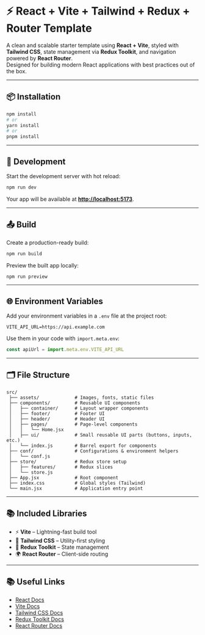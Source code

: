 # ⚡ React + Vite + Tailwind + Redux + Router Template

A clean and scalable starter template using **React + Vite**, styled with **Tailwind CSS**, state management via **Redux Toolkit**, and navigation powered by **React Router**.  
Designed for building modern React applications with best practices out of the box.

---

## 📦 Installation

```sh
npm install
# or
yarn install
# or
pnpm install
````

---

## 🚀 Development

Start the development server with hot reload:

```sh
npm run dev
```

Your app will be available at **[http://localhost:5173](http://localhost:5173)**.

---

## 📤 Build

Create a production-ready build:

```sh
npm run build
```

Preview the built app locally:

```sh
npm run preview
```

---

## 🌐 Environment Variables

Add your environment variables in a `.env` file at the project root:

```env
VITE_API_URL=https://api.example.com
```

Use them in your code with `import.meta.env`:

```js
const apiUrl = import.meta.env.VITE_API_URL
```

---

## 🗂 File Structure

```
src/
 ├── assets/             # Images, fonts, static files
 ├── components/         # Reusable UI components
 │   ├── container/      # Layout wrapper components
 │   ├── footer/         # Footer UI
 │   ├── header/         # Header UI
 │   ├── pages/          # Page-level components
 │   │   └── Home.jsx
 │   ├── ui/             # Small reusable UI parts (buttons, inputs, etc.)
 │   └── index.js        # Barrel export for components
 ├── conf/               # Configurations & environment helpers
 │   └── conf.js
 ├── store/              # Redux store setup
 │   ├── features/       # Redux slices
 │   └── store.js
 ├── App.jsx             # Root component
 ├── index.css           # Global styles (Tailwind)
 └── main.jsx            # Application entry point
```

---

## 📚 Included Libraries

* ⚡ **Vite** – Lightning-fast build tool
* 🎨 **Tailwind CSS** – Utility-first styling
* 🔄 **Redux Toolkit** – State management
* 🌍 **React Router** – Client-side routing

---

## 📚 Useful Links

* [React Docs](https://react.dev/)
* [Vite Docs](https://vitejs.dev/)
* [Tailwind CSS Docs](https://tailwindcss.com/)
* [Redux Toolkit Docs](https://redux-toolkit.js.org/)
* [React Router Docs](https://reactrouter.com/)

